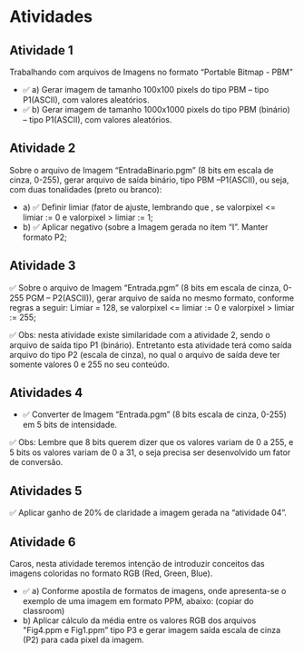 # Atividades

## Atividade 1

Trabalhando com arquivos de Imagens no formato “Portable Bitmap - PBM”

- ✅ a) Gerar imagem de tamanho 100x100 pixels do tipo PBM – tipo P1(ASCII), com valores aleatórios.
- ✅ b) Gerar imagem de tamanho 1000x1000 pixels do tipo PBM (binário) – tipo P1(ASCII), com valores aleatórios.

## Atividade 2

Sobre o arquivo de Imagem “EntradaBinario.pgm” (8 bits em escala de cinza, 0-255), gerar arquivo de saída binário, tipo PBM –P1(ASCII), ou seja, com duas tonalidades (preto ou branco):

- a) ✅ Definir limiar (fator de ajuste, lembrando que , se valorpixel <= limiar := 0 e valorpixel > limiar := 1;
- b) ✅ Aplicar negativo (sobre a Imagem gerada no ítem “I”. Manter formato P2;

## Atividade 3

✅ Sobre o arquivo de Imagem “Entrada.pgm” (8 bits em escala de cinza, 0-255 PGM – P2(ASCII)), gerar arquivo de saída no mesmo formato, conforme regras a seguir: Limiar = 128, se valorpixel <= limiar := 0 e valorpixel > limiar := 255;

✅ Obs: nesta atividade existe similaridade com a atividade 2, sendo o arquivo de saída tipo P1 (binário). Entretanto esta atividade terá como saída arquivo do tipo P2 (escala de cinza), no qual o arquivo de saída deve ter somente valores 0 e 255 no seu conteúdo.

## Atividades 4

- ✅ Converter de Imagem “Entrada.pgm” (8 bits escala de cinza, 0-255) em 5 bits de intensidade.

✅ Obs: Lembre que 8 bits querem dizer que os valores variam de 0 a 255, e 5 bits os valores variam de 0 a 31, o seja precisa ser desenvolvido um fator de conversão.

## Atividades 5

✅ Aplicar ganho de 20% de claridade a imagem gerada na “atividade 04”.

## Atividade 6

Caros, nesta atividade teremos intenção de introduzir conceitos das imagens coloridas no formato RGB (Red, Green, Blue).

- ✅ a) Conforme apostila de formatos de imagens, onde apresenta-se o exemplo de uma imagem em formato PPM, abaixo: (copiar do classroom)
- b) Aplicar cálculo da média entre os valores RGB dos arquivos "Fig4.ppm e Fig1.ppm” tipo P3 e gerar imagem saída escala de cinza (P2) para cada pixel da imagem.
